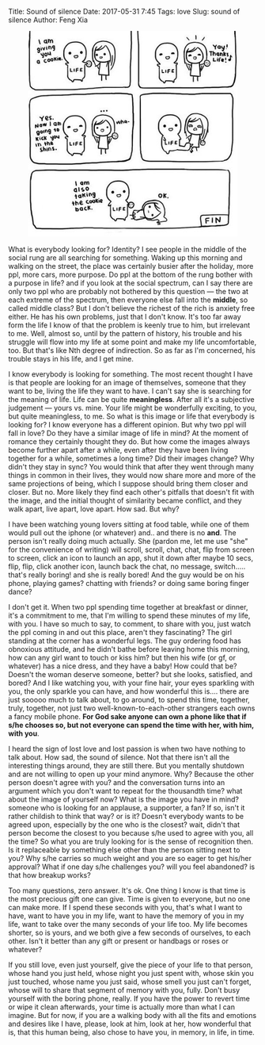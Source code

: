 Title: Sound of silence
Date: 2017-05-31 7:45
Tags: love
Slug: sound of silence
Author: Feng Xia

<figure class="col l4 m4 s12">
  <img src="/images/funny/life%20kick.jpg"/>
</figure>

What is everybody looking for? Identity? I see people in the middle of
the social rung are all searching for something. Waking up this
morning and walking on the street, the place was certainly busier
after the holiday, more ppl, more cars, more purpose. Do ppl at the
bottom of the rung bother with a purpose in life? and if you look at
the social spectrum, can I say there are only two ppl who are probably
not bothered by this question &mdash; the two at each extreme of the
spectrum, then everyone else fall into the **middle**, so called
middle class? But I don't believe the richest of the rich is anxiety
free either. He has his own problems, just that I don't know. It's too
far away form the life I know of that the problem is keenly true to
him, but irrelevant to me. Well, almost so, until by the pattern of
history, his trouble and his struggle will flow into my life at some
point and make my life uncomfortable, too. But that's like Nth degree
of indirection.  So as far as I'm concerned, his trouble stays in his
life, and I get mine.

I know everybody is looking for something. The most recent thought I
have is that people are looking for an image of themselves, someone
that they want to be, living the life they want to have.  I can't say
she is searching for the meaning of life. Life can be quite
__meaningless__. After all it's a subjective judgement &mdash; yours
vs. mine. Your life might be wonderfully exciting, to you, but quite
meaningless, to me. So what is this image or life that everybody is
looking for? I know everyone has a different opinion. But why two ppl
will fall in love? Do they have a similar <span
class="myhighlight">image of life</span> in mind? At the moment of
romance they certainly thought they do. But how come the images always
become further apart after a while, even after they have been living
together for a while, sometimes a long time? Did their images change?
Why didn't they stay in sync? You would think that after they went
through many things in common in their lives, they would now share
more and more of the same projections of being, which I suppose should
bring them closer and closer. But no. More likely they find each
other's pitfalls that doesn't fit with the image, and the initial
thought of similarity became conflict, and they walk apart, live
apart, love apart. How sad. But why?

I have been watching young lovers sitting at food table, while one of
them would pull out the iphone (or whatever) and.. and there is no
__and__. The person isn't really doing much actually. She (pardon me,
let me use "she" for the convenience of writing) will scroll, scroll,
chat, chat, flip from screen to screen, click an icon to launch an
app, shut it down after maybe 10 secs, flip, flip, click another icon,
launch back the chat, no message, switch..... that's really boring!
and she is really bored! And the guy would be on his phone, playing
games? chatting with friends? or doing same boring finger dance? 

I don't get it. When two ppl spending time together at breakfast or
dinner, it's a commitment to me, that I'm willing to spend these
minutes of my life, with you. I have so much to say, to comment, to
share with you, just watch the ppl coming in and out this place,
aren't they fascinating? The girl standing at the corner has a
wonderful legs. The guy ordering food has obnoxious attitude, and he
didn't bathe before leaving home this morning, how can any girl want
to touch or kiss him? but then his wife (or gf, or whatever) has a
nice dress, and they have a baby! How could that be? Doesn't the woman
deserve someone, better? but she looks, satisfied, and bored?  And I
like watching you, with your fine hair, your eyes sparkling with you,
the only sparkle you can have, and how wonderful this is.... there are
just sooooo much to talk about, to go around, to spend this time,
together, truly, together, not just two well-known-to-each-other
strangers each owns a fancy mobile phone. **For God sake anyone can own
a phone like that if s/he chooses so, but not everyone can spend the
time with her, with him, with you**.

I heard the sign of lost love and lost passion is when two have
nothing to talk about. <span class="myhighlight">How sad, the sound of
silence.</span> Not that there isn't all the interesting things
around, they are still there. But you mentally shutdown and are not
willing to open up your mind anymore. Why? Because the other person
doesn't agree with you? and the conversation turns into an argument
which you don't want to repeat for the thousandth time? what about the
image of yourself now? What is the image you have in mind? someone who
is looking for an applause, a supporter, a fan? If so, isn't it rather
childish to think that way? or is it? Doesn't everybody wants to be
agreed upon, especially by the one who is the closest? wait, didn't
that person become the closest to you because s/he used to agree with
you, all the time? So what you are truly looking for is the sense of
recognition then. Is it replaceable by something else other than the
person sitting next to you? Why s/he carries so much weight and you
are so eager to get his/her approval? What if one day s/he challenges
you? will you feel abandoned? is that how breakup works?

Too many questions, zero answer. It's ok. One thing I know is that
time is the most precious gift one can give. Time is given to
everyone, but no one can make more. If I spend these seconds with you,
that's what I want to have, want to have you in my life, want to have
the memory of you in my life, want to take over the many seconds of
your life too. My life becomes shorter, so is yours, and we both give
a few seconds of ourselves, to each other. Isn't it better than any
gift or present or handbags or roses or whatever?

If you still love, even just yourself, give the piece of your life to
that person, whose hand you just held, whose night you just spent
with, whose skin you just touched, whose name you just said, whose
smell you just can't forget, whose will to share that segment of
memory with you, fully. Don't busy yourself with the boring phone,
really. If you have the power to revert time or wipe it clean
afterwards, your time is actually more than what I can imagine. But
for now, if you are a walking body with all the fits and emotions and
desires like I have, please, look at him, look at her, how wonderful
that is, that this human being, also chose to have you, in memory, in
life, in time.

